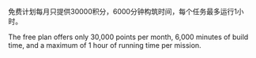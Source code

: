 免费计划每月只提供30000积分，6000分钟构筑时间，每个任务最多运行1小时。

The free plan offers only 30,000 points per month, 6,000 minutes of build time, and a maximum of 1 hour of running time per mission.
